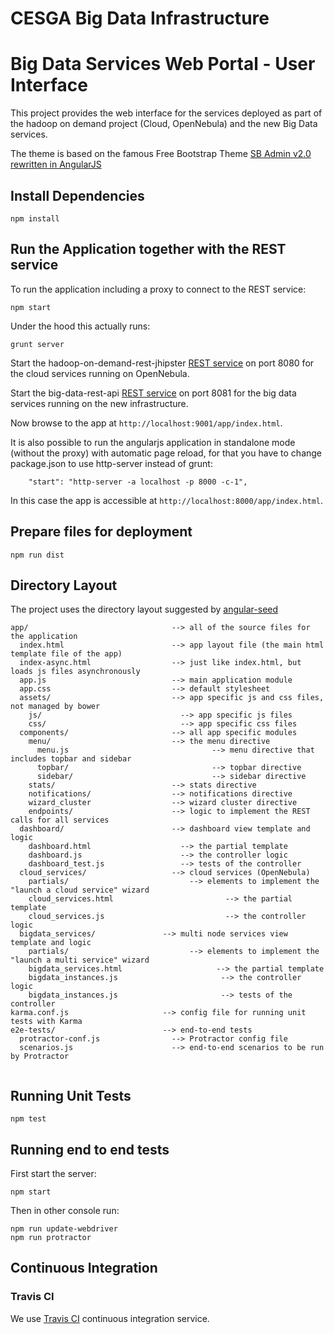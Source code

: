 CESGA Big Data Infrastructure
=======================

Big Data Services Web Portal - User Interface
=======================

This project provides the web interface for the services deployed as part of the hadoop on demand project (Cloud, OpenNebula) and the new Big Data services.

The theme is based on the famous Free Bootstrap Theme [SB Admin v2.0 rewritten in AngularJS](https://github.com/start-angular/sb-admin-angular)

## Install Dependencies

```
npm install
```

## Run the Application together with the REST service

To run the application including a proxy to connect to the REST service:
```
npm start
```

Under the hood this actually runs:
```
grunt server
```

Start the hadoop-on-demand-rest-jhipster [REST service](https://github.com/javicacheiro/hadoop-on-demand-rest-jhipster) on port 8080 for the cloud services running on OpenNebula.

Start the big-data-rest-api [REST service]() on port 8081 for the big data services running on the new infrastructure.

Now browse to the app at `http://localhost:9001/app/index.html`.

It is also possible to run the angularjs application in standalone mode (without the proxy) with automatic page reload, for that you have to change package.json to use http-server instead of grunt:
```
    "start": "http-server -a localhost -p 8000 -c-1",
```

In this case the app is accessible at `http://localhost:8000/app/index.html`.

## Prepare files for deployment
```
npm run dist
```

## Directory Layout

The project uses the directory layout suggested by [angular-seed](https://github.com/angular/angular-seed)

```
app/                                --> all of the source files for the application
  index.html                        --> app layout file (the main html template file of the app)
  index-async.html                  --> just like index.html, but loads js files asynchronously
  app.js                            --> main application module
  app.css                           --> default stylesheet
  assets/                           --> app specific js and css files, not managed by bower
    js/                               --> app specific js files
    css/                              --> app specific css files
  components/                       --> all app specific modules
    menu/                           --> the menu directive
      menu.js                                --> menu directive that includes topbar and sidebar
      topbar/                                --> topbar directive
      sidebar/                               --> sidebar directive
    stats/                          --> stats directive
    notifications/                  --> notifications directive
    wizard_cluster                  --> wizard cluster directive
    endpoints/                      --> logic to implement the REST calls for all services
  dashboard/                        --> dashboard view template and logic
    dashboard.html                    --> the partial template
    dashboard.js                      --> the controller logic
    dashboard_test.js                 --> tests of the controller
  cloud_services/                   --> cloud services (OpenNebula)
    partials/                           --> elements to implement the "launch a cloud service" wizard
    cloud_services.html                         --> the partial template
    cloud_services.js                           --> the controller logic
  bigdata_services/               --> multi node services view template and logic
    partials/                           --> elements to implement the "launch a multi service" wizard
    bigdata_services.html                     --> the partial template
    bigdata_instances.js                       --> the controller logic
    bigdata_instances.js                       --> tests of the controller
karma.conf.js                     --> config file for running unit tests with Karma
e2e-tests/                        --> end-to-end tests
  protractor-conf.js                --> Protractor config file
  scenarios.js                      --> end-to-end scenarios to be run by Protractor
  
```

## Running Unit Tests

```
npm test
```

## Running end to end tests

First start the server:
```
npm start
```

Then in other console run:
```
npm run update-webdriver
npm run protractor
```

## Continuous Integration

### Travis CI

We use [Travis CI](http://travis-ci.org) continuous integration service.

